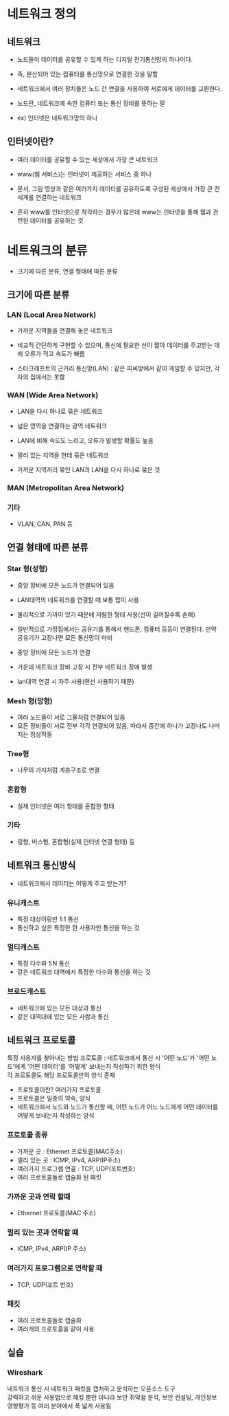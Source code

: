 # 네트워크 정의
## 네트워크

- 노드들이 데이터를 공유할 수 있게 하는 디지털 전기통신망의 하나이다.
- 즉, 분산되어 있는 컴퓨터를 통신망으로 연결한 것을 말함

- 네트워크에서 여러 장치들은 노드 간 연결을 사용하여 서로에게 데이터를 교환한다.
- 노드란, 네트워크에 속한 컴퓨터 또는 통신 장비를 뜻하는 말

- ex) 인터넷은 네트워크망의 하나  


## 인터넷이란?
- 여러 데이터를 공유할 수 있는 세상에서 가장 큰 네트워크  
- www(웹 서비스)는 인터넷이 제공하는 서비스 중 하나  

- 문서, 그림 영상과 같은 여러가지 데이터를 공유하도록 구성된 세상에서 가장 큰 전세계를 연결하는 네트워크
- 흔히 www를 인터넷으로 착각하는 경우가 많은데 www는 인터넷을 통해 웹과 관련된 데이터를 공유하는 것


# 네트워크의 분류
- 크기에 따른 분류, 연결 형태에 따른 분류

## 크기에 따른 분류
### LAN (Local Area Network)  
- 가까운 지역들을 연결해 놓은 네트워크
- 비교적 간단하게 구현할 수 있으며, 통신에 필요한 선이 짧아 데이터를 주고받는 데에 오류가 적고 속도가 빠름 

- 스타크래프트의 근거리 통신망(LAN) : 같은 피씨방에서 같이 게임할 수 있지만, 각자의 집에서는 못함

### WAN (Wide Area Network)  
- LAN을 다시 하나로 묶은 네트워크
- 넓은 영역을 연결하는 광역 네트워크  
- LAN에 비해 속도도 느리고, 오류가 발생할 확률도 높음


- 멀리 있는 지역을 한데 묶은 네트워크
- 가까운 지역끼리 묶인 LAN과 LAN을 다시 하나로 묶은 것

### MAN (Metropolitan Area Network)  


### 기타
- VLAN, CAN, PAN 등  

## 연결 형태에 따른 분류
### Star 형(성형)
- 중앙 장비에 모든 노드가 연결되어 있음
- LAN대역의 네트워크를 연결할 때 보통 많이 사용
- 물리적으로 가까이 있기 때문에 저렴한 형태 사용(선이 길어질수록 손해)
- 일반적으로 가정집에서는 공유기를 통해서 핸드폰, 컴퓨터 등등이 연결된다. 만약 공유기가 고장나면 모든 통신망이 마비

- 중앙 장비에 모든 노드가 연결  
- 가운데 네트워크 장비 고장 시 전부 네트워크 장애 발생  
- lan대역 연결 시 자주 사용(랜선 사용하기 때문)

### Mesh 형(망형)
- 여러 노드들이 서로 그물처럼 연결되어 있음
- 모든 장비들이 서로 전부 각각 연결되어 있음, 따라서 중간에 하나가 고장나도 나머지는 정상작동

### Tree형
- 나무의 가지처럼 계층구조로 연결

### 혼합형
- 실제 인터넷은 여러 형태를 혼합한 형태

### 기타
- 링형, 버스형, 혼합형(실제 인터넷 연결 형태) 등


## 네트워크 통신방식
- 네트워크에서 데이터는 어떻게 주고 받는가?

### 유니캐스트
- 특정 대상이랑만 1:1 통신
- 통신하고 싶은 특정한 한 사용자만 통신을 하는 것

### 멀티캐스트
- 특정 다수와 1:N 통신
- 같은 네트워크 대역에서 특정한 다수와 통신을 하는 것

### 브로드캐스트
- 네트워크에 있는 모든 대상과 통신
- 같은 대역대에 있는 모든 사람과 통신

## 네트워크 프로토콜
특정 사용자를 찾아내는 방법
프로토콜 : 네트워크에서 통신 시 '어떤 노드'가 '어떤 노드'에게 '어떤 데이터'를 '어떻게' 보내는지 작성하기 위한 양식  
각 프로토콜도 해당 프로토콜만의 양식 존재  

- 프로토콜이란? 여러가지 프로토콜
- 프로토콜은 일종의 약속, 양식
- 네트워크에서 노드와 노드가 통신할 때, 어떤 노드가 어느 노드에게 어떤 데이터를 어떻게 보내는지 작성하는 양식

### 프로토콜 종류
- 가까운 곳 : Ethemet 프로토콜(MAC주소)
- 멀리 있는 곳 : ICMP, IPv4, ARP(IP주소)
- 여러가지 프로그램 연결 : TCP, UDP(포트번호)
- 여러 프로토콜들로 캡슐화 된 패킷

### 가까운 곳과 연락 할때
- Ethernet 프로토콜(MAC 주소)
### 멀리 있는 곳과 연락할 때
- ICMP, IPv4, ARP(IP 주소)
### 여러가지 프로그램으로 연락할 때
- TCP, UDP(포트 번호)

### 패킷
- 여러 프로토콜들로 캡슐화
- 여러개의 프로토콜을 같이 사용

## 실습
### Wireshark
네트워크 통신 시 네트워크 패킷을 캡처하고 분석하는 오픈소스 도구  
강력하고 쉬운 사용법으로 해킹 뿐만 아니라 보안 취약점 분석, 보안 컨설팅, 개인정보 영향평가 등 여러 분야에서 폭 넓게 사용됨
